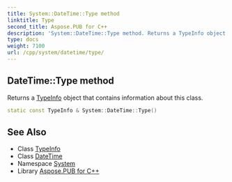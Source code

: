 ```yaml
---
title: System::DateTime::Type method
linktitle: Type
second_title: Aspose.PUB for C++
description: 'System::DateTime::Type method. Returns a TypeInfo object that contains information about this class in C++.'
type: docs
weight: 7100
url: /cpp/system/datetime/type/
---
```

## DateTime::Type method


Returns a [TypeInfo](../../typeinfo/) object that contains information about this class.

```cpp
static const TypeInfo & System::DateTime::Type()
```

## See Also

* Class [TypeInfo](../../typeinfo/)
* Class [DateTime](../)
* Namespace [System](../../)
* Library [Aspose.PUB for C++](../../../)

